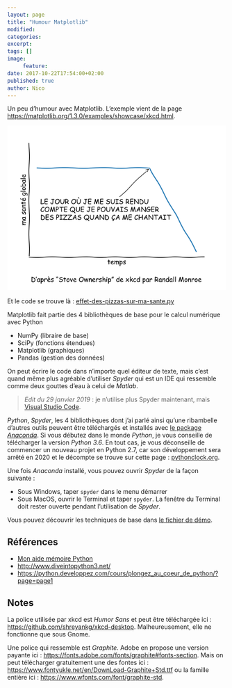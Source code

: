 ```yaml
---
layout: page
title: "Humour Matplotlib"
modified:
categories:
excerpt:
tags: []
image:
     feature:
date: 2017-10-22T17:54:00+02:00
published: true
author: Nico
---
```



Un peu d’humour avec Matplotlib. L’exemple vient de la page <https://matplotlib.org/1.3.0/examples/showcase/xkcd.html>.


[![Effets des pizzas sur ma santé][image-1]][image-1]

[image-1]: ../../files/2017-10-22-humour-matplotlib/effet-des-pizzas-sur-ma-sante.png


Et le code se trouve là : [effet-des-pizzas-sur-ma-sante.py][effet-des-pizzas-sur-ma-sante]



Matplotlib fait partie des 4 bibliothèques de base pour le calcul numérique avec Python

- NumPy (libraire de base)
- SciPy (fonctions étendues)
- Matplotlib (graphiques)
- Pandas (gestion des données)

On peut écrire le code dans n’importe quel éditeur de texte, mais c’est quand même plus agréable d’utiliser *Spyder* qui est un IDE qui ressemble comme deux gouttes d’eau à celui de *Matlab*.

> *Edit du 29 janvier 2019* : je n’utilise plus Spyder maintenant, mais [Visual Studio Code](https://code.visualstudio.com/).

*Python*, *Spyder*, les 4 bibliothèques dont j’ai parlé ainsi qu’une ribambelle d’autres outils peuvent être téléchargés et installés avec [le package *Anaconda*](https://www.anaconda.com/download/). Si vous débutez dans le monde *Python*, je vous conseille de télécharger la version *Python 3.6*. En tout cas, je vous déconseille de commencer un nouveau projet en Python 2.7, car son développement sera arrêté en 2020 et le décompte se trouve sur cette page : [pythonclock.org](https://pythonclock.org/).

Une fois *Anaconda* installé, vous pouvez ouvrir *Spyder* de la façon suivante :

- Sous Windows, taper `spyder` dans le menu démarrer
- Sous MacOS, ouvrir le Terminal et taper `spyder`. La fenêtre du Terminal doit rester ouverte pendant l’utilisation de *Spyder*.

Vous pouvez découvrir les techniques de base dans [le fichier de démo][demo].


## Références

- [Mon aide mémoire Python](../../files/2017-10-22-humour-matplotlib/python_aide-memoire.py)
- <http://www.diveintopython3.net/>
- <https://python.developpez.com/cours/plongez_au_coeur_de_python/?page=page1>


[effet-des-pizzas-sur-ma-sante]: ../../files/2017-10-22-humour-matplotlib/effet-des-pizzas-sur-ma-sante.py

[demo]:  ../../files/2017-10-22-humour-matplotlib/demo.py

## Notes

La police utilisée par xkcd est *Humor Sans* et peut être téléchargée ici : <https://github.com/shreyankg/xkcd-desktop>. Malheureusement, elle ne fonctionne que sous Gnome.

Une police qui ressemble est *Graphite*. Adobe en propose une version payante ici : <https://fonts.adobe.com/fonts/graphite#fonts-section>. Mais on peut télécharger gratuitement une des fontes ici : <https://www.fontyukle.net/en/DownLoad-Graphite+Std.ttf> ou la famille entière ici : <https://www.wfonts.com/font/graphite-std>.
